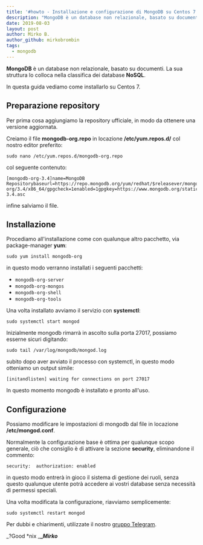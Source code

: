 ```yaml
---
title: '#howto - Installazione e configurazione di MongoDB su Centos 7'
description: "MongoDB è un database non relazionale, basato su documenti. La sua struttura lo colloca nella classifica dei database NoSQL."
date: 2019-08-03
layout: post
author: Mirko B.
author_github: mirkobrombin
tags:
  - mongodb
---
```

**MongoDB** è un database non relazionale, basato su documenti. La sua struttura lo colloca nella classifica dei database **NoSQL**.

In questa guida vediamo come installarlo su Centos 7.

## Preparazione repository

Per prima cosa aggiungiamo la repository ufficiale, in modo da ottenere una versione aggiornata.

Creiamo il file **mongodb-org.repo** in locazione **/etc/yum.repos.d/** col nostro editor preferito:

    sudo nano /etc/yum.repos.d/mongodb-org.repo

col seguente contenuto:

    [mongodb-org-3.4]name=MongoDB Repositorybaseurl=https://repo.mongodb.org/yum/redhat/$releasever/mongodb-org/3.4/x86_64/gpgcheck=1enabled=1gpgkey=https://www.mongodb.org/static/pgp/server-3.4.asc

infine salviamo il file.

## Installazione

Procediamo all'installazione come con qualunque altro pacchetto, via package-manager **yum**:

    sudo yum install mongodb-org

in questo modo verranno installati i seguenti pacchetti:

*   `mongodb-org-server`
*   `mongodb-org-mongos`
*   `mongodb-org-shell`
*   `mongodb-org-tools`

Una volta installato avviamo il servizio con **systemctl**:

    sudo systemctl start mongod

Inizialmente mongodb rimarrà in ascolto sulla porta 27017, possiamo esserne sicuri digitando:

    sudo tail /var/log/mongodb/mongod.log

subito dopo aver avviato il processo con systemctl, in questo modo otteniamo un output simile:

    [initandlisten] waiting for connections on port 27017

In questo momento mongodb è installato e pronto all'uso.

## Configurazione

Possiamo modificare le impostazioni di mongodb dal file in locazione **/etc/mongod.conf**.

Normalmente la configurazione base è ottima per qualunque scopo generale, ciò che consiglio è di attivare la sezione **security**, eliminandone il commento:

    security:  authorization: enabled

in questo modo entrerà in gioco il sistema di gestione dei ruoli, senza questo qualunque utente potrà accedere ai vostri database senza necessità di permessi speciali.

Una volta modificata la configurazione, riavviamo semplicemente:

    sudo systemctl restart mongod

Per dubbi e chiarimenti, utilizzate il nostro [gruppo Telegram](https://t.me/gentedilinux).

_?Good *nix _**__Mirko_**